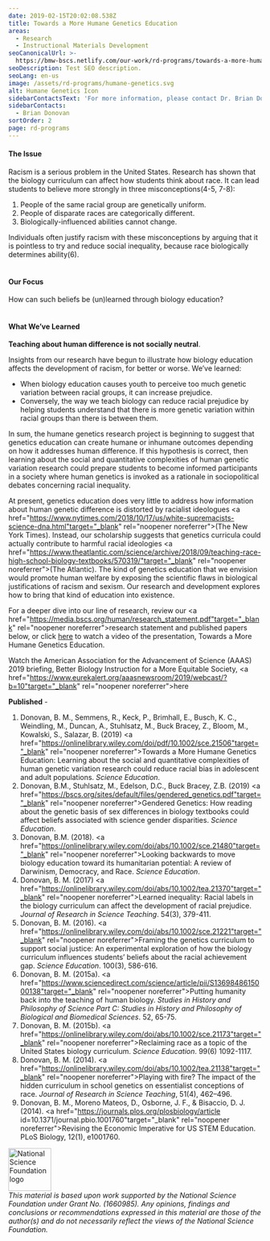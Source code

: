 ```yaml
---
date: 2019-02-15T20:02:08.538Z
title: Towards a More Humane Genetics Education
areas:
  - Research
  - Instructional Materials Development
seoCanonicalUrl: >-
  https://bmw-bscs.netlify.com/our-work/rd-programs/towards-a-more-humane-genetics-education
seoDescription: Test SEO description.
seoLang: en-us
image: /assets/rd-programs/humane-genetics.svg
alt: Humane Genetics Icon
sidebarContactsText: 'For more information, please contact Dr. Brian Donovan.'
sidebarContacts:
  - Brian Donovan
sortOrder: 2
page: rd-programs
---
```

#### The Issue
Racism is a serious problem in the United States. Research has shown that the biology curriculum can affect how students think about race. It can lead students to believe more strongly in three misconceptions(4-5, 7-8):

1. People of the same racial group are genetically uniform.
2. People of disparate races are categorically different.
3. Biologically-influenced abilities cannot change.

Individuals often justify racism with these misconceptions by arguing that it is pointless to try and reduce social inequality, because race biologically determines ability(6).
<br>
</br>
#### Our Focus
How can such beliefs be (un)learned through biology education?
</br>
<br>
#### What We’ve Learned
**Teaching about human difference is not socially neutral**.

Insights from our research have begun to illustrate how biology education affects the development of racism, for better or worse. We’ve learned:

* When biology education causes youth to perceive too much genetic variation between racial groups, it can increase prejudice.
* Conversely, the way we teach biology can reduce racial prejudice by helping students understand that there is more genetic variation within racial groups than there is between them.

In sum, the humane genetics research project is beginning to suggest that genetics education can create humane or inhumane outcomes depending on how it addresses human difference. If this hypothesis is correct, then learning about the social and quantitative complexities of human genetic variation research could prepare students to become informed participants in a society where human genetics is invoked as a rationale in sociopolitical debates concerning racial inequality.

At present, genetics education does very little to address how information about human genetic difference is distorted by racialist ideologues <a href="https://www.nytimes.com/2018/10/17/us/white-supremacists-science-dna.html"target="_blank" rel="noopener noreferrer">(The New York Times)</a>. Instead, our scholarship suggests that genetics curricula could actually contribute to harmful racial ideologies <a href="https://www.theatlantic.com/science/archive/2018/09/teaching-race-high-school-biology-textbooks/570319/"target="_blank" rel="noopener noreferrer">(The Atlantic)</a>. The kind of genetics education that we envision would promote human welfare by exposing the scientific flaws in biological justifications of racism and sexism. Our research and development explores how to bring that kind of education into existence.

For a deeper dive into our line of research, review our <a href="https://media.bscs.org/human/research_statement.pdf"target="_blank" rel="noopener noreferrer">research statement</a>  and published papers below, or click <a href="https://vimeo.com/315526217">here</a> to watch a video of the presentation, Towards a More Humane Genetics Education.

Watch the American Association for the Advancement of Science (AAAS) 2019 briefing, Better Biology Instruction for a More Equitable Society, <a href="https://www.eurekalert.org/aaasnewsroom/2019/webcast/?b=10"target="_blank" rel="noopener noreferrer">here</a> 

**Published** -

1. Donovan, B. M., Semmens, R., Keck, P., Brimhall, E., Busch, K. C., Weindling, M., Duncan, A., Stuhlsatz, M., Buck Bracey, Z., Bloom, M., Kowalski, S., Salazar, B. (2019) <a href="https://onlinelibrary.wiley.com/doi/pdf/10.1002/sce.21506"target="_blank" rel="noopener noreferrer">Towards a More Humane Genetics Education: Learning about the social and quantitative complexities of human genetic variation research could reduce racial bias in adolescent and adult populations</a>. _Science Education_.
2. Donovan, B.M., Stuhlsatz, M., Edelson, D.C., Buck Bracey, Z.B. (2019) <a href="https://bscs.org/sites/default/files/gendered_genetics.pdf"target="_blank" rel="noopener noreferrer">Gendered Genetics: How reading about the genetic basis of sex differences in biology textbooks could affect beliefs associated with science gender disparities</a>. _Science Education_. 
3. Donovan, B.M. (2018). <a href="https://onlinelibrary.wiley.com/doi/abs/10.1002/sce.21480"target="_blank" rel="noopener noreferrer">Looking backwards to move biology education toward its humanitarian potential: A review of Darwinism, Democracy, and Race</a>. _Science Education_. 
4. Donovan, B. M. (2017) <a href="https://onlinelibrary.wiley.com/doi/abs/10.1002/tea.21370"target="_blank" rel="noopener noreferrer">Learned inequality: Racial labels in the biology curriculum can affect the development of racial prejudice</a>. _Journal of Research in Science Teaching_. 54(3), 379-411. 
5. Donovan, B. M. (2016). <a href="https://onlinelibrary.wiley.com/doi/abs/10.1002/sce.21221"target="_blank" rel="noopener noreferrer">Framing the genetics curriculum to support social justice: An experimental exploration of how the biology curriculum influences students’ beliefs about the racial achievement gap</a>. _Science Education_. 100(3), 586-616. 
6. Donovan, B. M. (2015a). <a href="https://www.sciencedirect.com/science/article/pii/S1369848615000138"target="_blank" rel="noopener noreferrer">Putting humanity back into the teaching of human biology</a>. _Studies in History and Philosophy of Science Part C: Studies in History and Philosophy of Biological and Biomedical Sciences_. 52, 65-75. 
7. Donovan, B. M. (2015b). <a href="https://onlinelibrary.wiley.com/doi/abs/10.1002/sce.21173"target="_blank" rel="noopener noreferrer">Reclaiming race as a topic of the United States biology curriculum</a>. _Science Education_. 99(6) 1092-1117. 
8. Donovan, B. M. (2014). <a href="https://onlinelibrary.wiley.com/doi/abs/10.1002/tea.21138"target="_blank" rel="noopener noreferrer">Playing with fire? The impact of the hidden curriculum in school genetics on essentialist conceptions of race</a>. _Journal of Research in Science Teaching_, 51(4), 462–496. 
9. Donovan, B. M., Moreno Mateos, D., Osborne, J. F., & Bisaccio, D. J. (2014). <a href="https://journals.plos.org/plosbiology/article id=10.1371/journal.pbio.1001760"target="_blank" rel="noopener noreferrer">Revising the Economic Imperative for US STEM Education</a>. PLoS Biology, 12(1), e1001760.

<div class="d-flex justify-content-center">
  <div class="p-2">
    <a href="https://www.nsf.gov" target="_blank" rel="noopener noreferrer">
      <img src="/assets/nsf_logo.svg" alt="National Science Foundation logo" style="height: 85px;">
    </a>
  </div>
  <p class="p-2" style="margin: 0;"><em>This  material  is  based  upon  work  supported  by  the  National  Science Foundation under Grant No. (1660985). Any opinions, findings and conclusions or recommendations expressed in this material are those of the author(s) and do not necessarily reflect the views of the National Science Foundation.</em></p>
</div>
